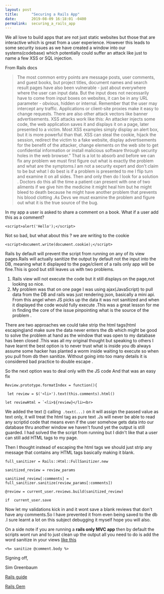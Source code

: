 ```yaml
---
layout: post
title:      "Securing a Rails App"
date:       2019-08-09 16:18:01 -0400
permalink:  securing_a_rails_app
---
```



We all love to build apps that are not just static websites but those that are interactive which is great from a user experience. However this leads to some security issues as we have created a window into our systems(codebase) which potentially could suffer an attack like  just to name a few XSS or SQL injection.
 
From Rails docs 

> The most common entry points are message posts, user comments, and guest books, but project titles, document names and search result pages have also been vulnerable - just about everywhere where the user can input data. But the input does not necessarily have to come from input boxes on websites, it can be in any URL parameter - obvious, hidden or internal. Remember that the user may intercept any traffic. Applications or client-site proxies make it easy to change requests. There are also other attack vectors like banner advertisements.
XSS attacks work like this: An attacker injects some code, the web application saves it and displays it on a page, later presented to a victim. Most XSS examples simply display an alert box, but it is more powerful than that. XSS can steal the cookie, hijack the session, redirect the victim to a fake website, display advertisements for the benefit of the attacker, change elements on the web site to get confidential information or install malicious software through security holes in the web browser.”
That is a lot to absorb and  before we  can fix any problem we must first  figure out what is exactly the problem and what are the symptoms.I am not a security expert and don't claim to be but what I do best is if a problem is presented to me I flip turn and  examine it on all sides. Then and only then do I look for a solution . Doctors do this all the time a patient can present with one of two aliments if we give him the medicine it might heal him but he might bleed to death because he might have another problem that prevents his blood clotting .As Devs we must examine the problem and figure out what it is the  true source of the bug.

In my app a user is asked to share a comment on a book. What if a user add this as a comment?

`<script>alert('Hello');</script>`

Not so bad, but what about this ? we are writing to the cookie

`<script>document.write(document.cookie);</script>`


 Rails by default will prevent the script from running  on any of its view pages.Rails will  actually sanitize the output by default not the input into the DB,  meaning what it displayed to the page/client of   a rails only app will be fine.This is good but still leaves us with two problems.

1. Rails view will not execute the code but it still displays on the page,not looking so nice.
2. My problem  was that on one page I was using ajax(JavaScript) to pull data from the DB and rails was  just rendering json, basically a mini api. From this angel  when JS picks up the data it was not sanitized and when it displayed the code  would fully execute .This was a great lesson for me  in finding the core of the issue pinpointing what is the source of the problem .

There are two approaches  we could take  strip the html tags(html escaping)and make sure the data never enters the db which might be good to solve the problem at hand  as the window that was open to my database has been closed .This was all my original thought but speaking to others I have learnt the best option is to never trust what is inside you db always assume some hacker has planted a worm inside waiting to execute so when you pull from db then sanitize.  Without going into too many  details it is considered bad practice to double escape .

So the next option was to deal only with the JS code 
And that was an easy fix 

```Review.prototype.formatIndex = function(){```

``` let review = $('<li>').text(this.comments).html()```
 
 ```let reviewHtml = `<li>${review}</li><br>```

We added the text ()
calling` .text(...)` on it will assign the passed value as  text only,  it will treat the html tag as pure text .Js will never be able to read any scriptid code that means even if the user somehow gets data into our database thru another window  we haven't found yet the output is still guarded. I had solved the the script from running but I didn't like that a user can still add HTML tags to my page.  


 Then I thought instead of escaping the html tags we should just strip any message that contains any HTML tags basically making it blank.

```full_sanitizer = Rails::Html::FullSanitizer.new```

  ```sanitized_review = review_params```
	
  ```sanitized_review[:comments] = full_sanitizer.sanitize(review_params[:comments])```
	
  ```@review = current_user.reviews.build(sanitized_review)```
	
  ```if  current_user.save```

Now let my validations kick in and it  wont save a blank reviews that don't have any  comments.So I have prevented it from even being saved to the db .I sure learnt a lot on this subject debugging it myself hope you will also.

On a side note if you are running a **rails only MVC app** then by default the scripts wont run and to just  clean  up the output  all you need to do is add the word sanitize in your views  [like this](https://edgeapi.rubyonrails.org/classes/ActionView/Helpers/SanitizeHelper.html)

``<%= sanitize @comment.body %>``

Signing off, 

Sim Greenbaum



[Rails guide](https://guides.rubyonrails.org/security.html#injection)

[Rails Gem ](https://guides.rubyonrails.org/security.html#injection)


